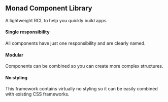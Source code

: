 <h2>Monad Component Library</h2>
<p>A lightweight RCL to help you quickly build apps.</p>

<h4>Single responsibility</h4>
<p>All components have just one responsibility and are clearly named.</p>

<h4>Modular</h4>
<p>Components can be combined so you can create more complex structures.</p>

<h4>No styling</h4>
<p>This framework contains virtually no styling so it can be easily combined with existing CSS frameworks.</p>
